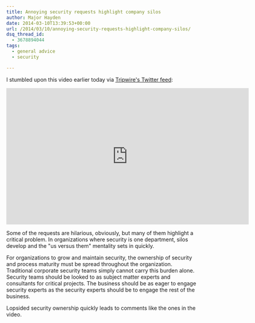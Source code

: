 ```yaml
---
title: Annoying security requests highlight company silos
author: Major Hayden
date: 2014-03-10T13:39:53+00:00
url: /2014/03/10/annoying-security-requests-highlight-company-silos/
dsq_thread_id:
  - 3678894044
tags:
  - general advice
  - security

---
```

I stumbled upon this video earlier today via [Tripwire's Twitter feed][1]:

<span class="embed-youtube" style="text-align:center; display: block;"><iframe class='youtube-player' type='text/html' width='640' height='360' src='https://www.youtube.com/embed/DDt28QX8jG0?version=3&#038;rel=1&#038;fs=1&#038;autohide=2&#038;showsearch=0&#038;showinfo=1&#038;iv_load_policy=1&#038;wmode=transparent' allowfullscreen='true' style='border:0;'></iframe></span>

Some of the requests are hilarious, obviously, but many of them highlight a critical problem. In organizations where security is one department, silos develop and the "us versus them" mentality sets in quickly.

For organizations to grow and maintain security, the ownership of security and process maturity must be spread throughout the organization. Traditional corporate security teams simply cannot carry this burden alone. Security teams should be looked to as subject matter experts and consultants for critical projects. The business should be as eager to engage security experts as the security experts should be to engage the rest of the business.

Lopsided security ownership quickly leads to comments like the ones in the video.

 [1]: http://twitter.com/TripwireInc/status/443016198905921536
